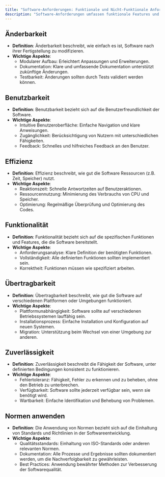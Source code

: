 ```yaml
---
title: "Software-Anforderungen: Funktionale und Nicht-Funktionale Anforderungen"
description: "Software-Anforderungen umfassen funktionale Features und nicht-funktionale Eigenschaften wie Änderbarkeit, Benutzbarkeit, Effizienz, Zuverlässigkeit und Übertragbarkeit. Sie definieren Qualitätskriterien und Normen für die Entwicklung."
---
```


## Änderbarkeit
- **Definition**: Änderbarkeit beschreibt, wie einfach es ist, Software nach ihrer Fertigstellung zu modifizieren.
- **Wichtige Aspekte**:
  - Modularer Aufbau: Erleichtert Anpassungen und Erweiterungen.
  - Dokumentation: Klare und umfassende Dokumentation unterstützt zukünftige Änderungen.
  - Testbarkeit: Änderungen sollten durch Tests validiert werden können.

## Benutzbarkeit
- **Definition**: Benutzbarkeit bezieht sich auf die Benutzerfreundlichkeit der Software.
- **Wichtige Aspekte**:
  - Intuitive Benutzeroberfläche: Einfache Navigation und klare Anweisungen.
  - Zugänglichkeit: Berücksichtigung von Nutzern mit unterschiedlichen Fähigkeiten.
  - Feedback: Schnelles und hilfreiches Feedback an den Benutzer.

## Effizienz
- **Definition**: Effizienz beschreibt, wie gut die Software Ressourcen (z.B. Zeit, Speicher) nutzt.
- **Wichtige Aspekte**:
  - Reaktionszeit: Schnelle Antwortzeiten auf Benutzeraktionen.
  - Ressourcennutzung: Minimierung des Verbrauchs von CPU und Speicher.
  - Optimierung: Regelmäßige Überprüfung und Optimierung des Codes.

## Funktionalität
- **Definition**: Funktionalität bezieht sich auf die spezifischen Funktionen und Features, die die Software bereitstellt.
- **Wichtige Aspekte**:
  - Anforderungsanalyse: Klare Definition der benötigten Funktionen.
  - Vollständigkeit: Alle definierten Funktionen sollten implementiert sein.
  - Korrektheit: Funktionen müssen wie spezifiziert arbeiten.

## Übertragbarkeit
- **Definition**: Übertragbarkeit beschreibt, wie gut die Software auf verschiedenen Plattformen oder Umgebungen funktioniert.
- **Wichtige Aspekte**:
  - Plattformunabhängigkeit: Software sollte auf verschiedenen Betriebssystemen lauffähig sein.
  - Installationsprozess: Einfache Installation und Konfiguration auf neuen Systemen.
  - Migration: Unterstützung beim Wechsel von einer Umgebung zur anderen.

## Zuverlässigkeit
- **Definition**: Zuverlässigkeit beschreibt die Fähigkeit der Software, unter definierten Bedingungen konsistent zu funktionieren.
- **Wichtige Aspekte**:
  - Fehlertoleranz: Fähigkeit, Fehler zu erkennen und zu beheben, ohne den Betrieb zu unterbrechen.
  - Verfügbarkeit: Software sollte jederzeit verfügbar sein, wenn sie benötigt wird.
  - Wartbarkeit: Einfache Identifikation und Behebung von Problemen.

## Normen anwenden
- **Definition**: Die Anwendung von Normen bezieht sich auf die Einhaltung von Standards und Richtlinien in der Softwareentwicklung.
- **Wichtige Aspekte**:
  - Qualitätsstandards: Einhaltung von ISO-Standards oder anderen relevanten Normen.
  - Dokumentation: Alle Prozesse und Ergebnisse sollten dokumentiert werden, um die Nachverfolgbarkeit zu gewährleisten.
  - Best Practices: Anwendung bewährter Methoden zur Verbesserung der Softwarequalität.